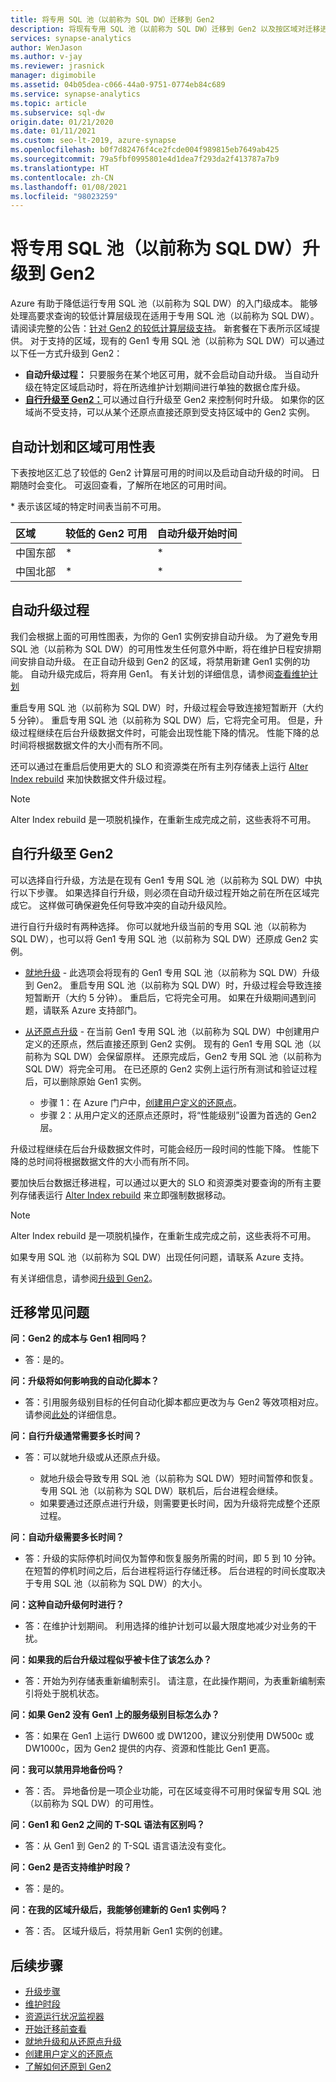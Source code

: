 ```yaml
---
title: 将专用 SQL 池（以前称为 SQL DW）迁移到 Gen2
description: 将现有专用 SQL 池（以前称为 SQL DW）迁移到 Gen2 以及按区域对迁移进行计划的说明。
services: synapse-analytics
author: WenJason
ms.author: v-jay
ms.reviewer: jrasnick
manager: digimobile
ms.assetid: 04b05dea-c066-44a0-9751-0774eb84c689
ms.service: synapse-analytics
ms.topic: article
ms.subservice: sql-dw
origin.date: 01/21/2020
ms.date: 01/11/2021
ms.custom: seo-lt-2019, azure-synapse
ms.openlocfilehash: b0f7d82476f4ce2fcde004f989815eb7649ab425
ms.sourcegitcommit: 79a5fbf0995801e4d1dea7f293da2f413787a7b9
ms.translationtype: HT
ms.contentlocale: zh-CN
ms.lasthandoff: 01/08/2021
ms.locfileid: "98023259"
---
```

# <a name="upgrade-your-dedicated-sql-pool-formerly-sql-dw-to-gen2"></a>将专用 SQL 池（以前称为 SQL DW）升级到 Gen2

Azure 有助于降低运行专用 SQL 池（以前称为 SQL DW）的入门级成本。  能够处理高要求查询的较低计算层级现在适用于专用 SQL 池（以前称为 SQL DW）。 请阅读完整的公告：[针对 Gen2 的较低计算层级支持](https://azure.microsoft.com/blog/azure-sql-data-warehouse-gen2-now-supports-lower-compute-tiers/)。 新套餐在下表所示区域提供。 对于支持的区域，现有的 Gen1 专用 SQL 池（以前称为 SQL DW）可以通过以下任一方式升级到 Gen2：

- **自动升级过程：** 只要服务在某个地区可用，就不会启动自动升级。  当自动升级在特定区域启动时，将在所选维护计划期间进行单独的数据仓库升级。
- [**自行升级至 Gen2：**](#self-upgrade-to-gen2)可以通过自行升级至 Gen2 来控制何时升级。 如果你的区域尚不受支持，可以从某个还原点直接还原到受支持区域中的 Gen2 实例。

## <a name="automated-schedule-and-region-availability-table"></a>自动计划和区域可用性表

下表按地区汇总了较低的 Gen2 计算层可用的时间以及启动自动升级的时间。 日期随时会变化。 可返回查看，了解所在地区的可用时间。

\* 表示该区域的特定时间表当前不可用。

| **区域** | **较低的 Gen2 可用** | **自动升级开始时间** |
|:--- |:--- |:--- |
| 中国东部 |\* |\* |
| 中国北部 |\* |\* |

## <a name="automatic-upgrade-process"></a>自动升级过程

我们会根据上面的可用性图表，为你的 Gen1 实例安排自动升级。 为了避免专用 SQL 池（以前称为 SQL DW）的可用性发生任何意外中断，将在维护日程安排期间安排自动升级。 在正自动升级到 Gen2 的区域，将禁用新建 Gen1 实例的功能。 自动升级完成后，将弃用 Gen1。 有关计划的详细信息，请参阅[查看维护计划](maintenance-scheduling.md#view-a-maintenance-schedule)

重启专用 SQL 池（以前称为 SQL DW）时，升级过程会导致连接短暂断开（大约 5 分钟）。  重启专用 SQL 池（以前称为 SQL DW）后，它将完全可用。 但是，升级过程继续在后台升级数据文件时，可能会出现性能下降的情况。 性能下降的总时间将根据数据文件的大小而有所不同。

还可以通过在重启后使用更大的 SLO 和资源类在所有主列存储表上运行 [Alter Index rebuild](sql-data-warehouse-tables-index.md) 来加快数据文件升级过程。

> [!NOTE]
> Alter Index rebuild 是一项脱机操作，在重新生成完成之前，这些表将不可用。

## <a name="self-upgrade-to-gen2"></a>自行升级至 Gen2

可以选择自行升级，方法是在现有 Gen1 专用 SQL 池（以前称为 SQL DW）中执行以下步骤。 如果选择自行升级，则必须在自动升级过程开始之前在所在区域完成它。 这样做可确保避免任何导致冲突的自动升级风险。

进行自行升级时有两种选择。  你可以就地升级当前的专用 SQL 池（以前称为 SQL DW），也可以将 Gen1 专用 SQL 池（以前称为 SQL DW）还原成 Gen2 实例。

- [就地升级](upgrade-to-latest-generation.md) - 此选项会将现有的 Gen1 专用 SQL 池（以前称为 SQL DW）升级到 Gen2。 重启专用 SQL 池（以前称为 SQL DW）时，升级过程会导致连接短暂断开（大约 5 分钟）。  重启后，它将完全可用。 如果在升级期间遇到问题，请联系 Azure 支持部门。
- [从还原点升级](sql-data-warehouse-restore-points.md) - 在当前 Gen1 专用 SQL 池（以前称为 SQL DW）中创建用户定义的还原点，然后直接还原到 Gen2 实例。 现有的 Gen1 专用 SQL 池（以前称为 SQL DW）会保留原样。 还原完成后，Gen2 专用 SQL 池（以前称为 SQL DW）将完全可用。  在已还原的 Gen2 实例上运行所有测试和验证过程后，可以删除原始 Gen1 实例。

  - 步骤 1：在 Azure 门户中，[创建用户定义的还原点](sql-data-warehouse-restore-active-paused-dw.md)。
  - 步骤 2：从用户定义的还原点还原时，将“性能级别”设置为首选的 Gen2 层。

升级过程继续在后台升级数据文件时，可能会经历一段时间的性能下降。 性能下降的总时间将根据数据文件的大小而有所不同。

要加快后台数据迁移进程，可以通过以更大的 SLO 和资源类对要查询的所有主要列存储表运行 [Alter Index rebuild](sql-data-warehouse-tables-index.md) 来立即强制数据移动。

> [!NOTE]
> Alter Index rebuild 是一项脱机操作，在重新生成完成之前，这些表将不可用。

如果专用 SQL 池（以前称为 SQL DW）出现任何问题，请联系 Azure 支持。

有关详细信息，请参阅[升级到 Gen2](upgrade-to-latest-generation.md)。

## <a name="migration-frequently-asked-questions"></a>迁移常见问题

**问：Gen2 的成本与 Gen1 相同吗？**

- 答：是的。

**问：升级将如何影响我的自动化脚本？**

- 答：引用服务级别目标的任何自动化脚本都应更改为与 Gen2 等效项相对应。  请参阅[此处](upgrade-to-latest-generation.md#upgrade-in-a-supported-region-using-the-azure-portal)的详细信息。

**问：自行升级通常需要多长时间？**

- 答：可以就地升级或从还原点升级。

  - 就地升级会导致专用 SQL 池（以前称为 SQL DW）短时间暂停和恢复。  专用 SQL 池（以前称为 SQL DW）联机后，后台进程会继续。  
  - 如果要通过还原点进行升级，则需要更长时间，因为升级将完成整个还原过程。

**问：自动升级需要多长时间？**

- 答：升级的实际停机时间仅为暂停和恢复服务所需的时间，即 5 到 10 分钟。 在短暂的停机时间之后，后台进程将运行存储迁移。 后台进程的时间长度取决于专用 SQL 池（以前称为 SQL DW）的大小。

**问：这种自动升级何时进行？**

- 答：在维护计划期间。 利用选择的维护计划可以最大限度地减少对业务的干扰。

**问：如果我的后台升级过程似乎被卡住了该怎么办？**

- 答：开始为列存储表重新编制索引。 请注意，在此操作期间，为表重新编制索引将处于脱机状态。

**问：如果 Gen2 没有 Gen1 上的服务级别目标怎么办？**

- 答：如果在 Gen1 上运行 DW600 或 DW1200，建议分别使用 DW500c 或 DW1000c，因为 Gen2 提供的内存、资源和性能比 Gen1 更高。

**问：我可以禁用异地备份吗？**

- 答：否。 异地备份是一项企业功能，可在区域变得不可用时保留专用 SQL 池（以前称为 SQL DW）的可用性。

**问：Gen1 和 Gen2 之间的 T-SQL 语法有区别吗？**

- 答：从 Gen1 到 Gen2 的 T-SQL 语言语法没有变化。

**问：Gen2 是否支持维护时段？**

- 答：是的。

**问：在我的区域升级后，我能够创建新的 Gen1 实例吗？**

- 答：否。 区域升级后，将禁用新 Gen1 实例的创建。

## <a name="next-steps"></a>后续步骤

- [升级步骤](upgrade-to-latest-generation.md)
- [维护时段](maintenance-scheduling.md)
- [资源运行状况监视器](../../service-health/resource-health-overview.md?toc=/synapse-analytics/sql-data-warehouse/toc.json&bc=/synapse-analytics/sql-data-warehouse/breadcrumb/toc.json)
- [开始迁移前查看](upgrade-to-latest-generation.md#before-you-begin)
- [就地升级和从还原点升级](upgrade-to-latest-generation.md)
- [创建用户定义的还原点](sql-data-warehouse-restore-points.md)
- [了解如何还原到 Gen2](sql-data-warehouse-restore-active-paused-dw.md)
